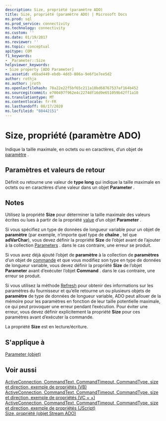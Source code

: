 ```yaml
---
description: Size, propriété (paramètre ADO)
title: Size, propriété (paramètre ADO) | Microsoft Docs
ms.prod: sql
ms.prod_service: connectivity
ms.technology: connectivity
ms.custom: ''
ms.date: 01/19/2017
ms.reviewer: ''
ms.topic: conceptual
apitype: COM
f1_keywords:
- _Parameter::Size
helpviewer_keywords:
- Size property [ADO Parameter]
ms.assetid: e6bad449-ebdb-4dd3-886a-9e6f1e7ee5d2
author: rothja
ms.author: jroth
ms.openlocfilehash: 78a22e22f5bf65c211a18bd68767537af164b452
ms.sourcegitcommit: e700497f962e4c2274df16d9e651059b42ff1a10
ms.translationtype: MT
ms.contentlocale: fr-FR
ms.lasthandoff: 08/17/2020
ms.locfileid: "88442151"
---
```

# <a name="size-property-ado-parameter"></a>Size, propriété (paramètre ADO)
Indique la taille maximale, en octets ou en caractères, d’un objet de [paramètre](../../../ado/reference/ado-api/parameter-object.md) .  
  
## <a name="settings-and-return-values"></a>Paramètres et valeurs de retour  
 Définit ou retourne une valeur de **type long** qui indique la taille maximale en octets ou en caractères d’une valeur dans un objet **Parameter** .  
  
## <a name="remarks"></a>Notes  
 Utilisez la propriété **Size** pour déterminer la taille maximale des valeurs écrites ou lues à partir de la propriété [value](../../../ado/reference/ado-api/value-property-ado.md) d’un objet **Parameter** .  
  
 Si vous spécifiez un type de données de longueur variable pour un objet de **paramètre** (par exemple, n’importe quel type de **chaîne** , tel que **adVarChar**), vous devez définir la propriété **Size** de l’objet avant de l’ajouter à la collection [Parameters](../../../ado/reference/ado-api/parameters-collection-ado.md) . dans le cas contraire, une erreur se produit.  
  
 Si vous avez déjà ajouté l’objet de **paramètre** à la collection de **paramètres** d’un objet de [commande](../../../ado/reference/ado-api/command-object-ado.md) et que vous modifiez son type en type de données de longueur variable, vous devez définir la propriété **Size** de l’objet **Parameter** avant d’exécuter l’objet **Command** . dans le cas contraire, une erreur se produit.  
  
 Si vous utilisez la méthode [Refresh](../../../ado/reference/ado-api/refresh-method-ado.md) pour obtenir des informations sur les paramètres du fournisseur et qu’elle retourne un ou plusieurs objets de **paramètre** de type de données de longueur variable, ADO peut allouer de la mémoire pour les paramètres en fonction de leur taille potentielle maximale, ce qui peut provoquer une erreur pendant l’exécution. Pour éviter une erreur, vous devez définir explicitement la propriété **Size** pour ces paramètres avant d’exécuter la commande.  
  
 La propriété **Size** est en lecture/écriture.  
  
## <a name="applies-to"></a>S'applique à  
 [Parameter (objet)](../../../ado/reference/ado-api/parameter-object.md)  
  
## <a name="see-also"></a>Voir aussi  
 [ActiveConnection, CommandText, CommandTimeout, CommandType, size et direction, exemple de propriétés (VB)](../../../ado/reference/ado-api/activeconnection-commandtext-commandtimeout-commandtype-size-example-vb.md)   
 [ActiveConnection, CommandText, CommandTimeout, CommandType, size et direction, exemple de propriétés (VC + +)](../../../ado/reference/ado-api/activeconnection-commandtext-commandtimeout-commandtype-size-example-vc.md)   
 [ActiveConnection, CommandText, CommandTimeout, CommandType, size et direction, exemple de propriétés (JScript)](../../../ado/reference/ado-api/activeconnection-commandtext-timeout-type-size-example-jscript.md)   
 [Size, propriété (objet Stream ADO)](../../../ado/reference/ado-api/size-property-ado-stream.md)
